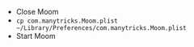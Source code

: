 - Close Moom
- `cp com.manytricks.Moom.plist ~/Library/Preferences/com.manytricks.Moom.plist`
- Start Moom


